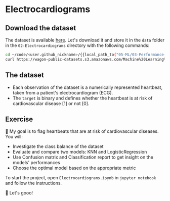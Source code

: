 # Electrocardiograms

## Download the dataset

The dataset is available [here](https://wagon-public-datasets.s3.amazonaws.com/Machine%20Learning%20Datasets/ML_Electrocardiograms_dataset.csv). Let's download it and store it in the `data` folder in the `02-Electrocardiograms` directory with the following commands:

```bash
cd ~/code/<user.github_nickname>/{{local_path_to("05-ML/03-Performance-metrics/02-Electrocardiograms")}}
curl https://wagon-public-datasets.s3.amazonaws.com/Machine%20Learning%20Datasets/ML_Electrocardiograms_dataset.csv > data/electrocardiograms.csv
```

## The dataset

- Each observation of the dataset is a numerically represented heartbeat, taken from a patient's electrocardiogram (ECG).
- The `target` is binary and defines whether the heartbeat is at risk of cardiovascular disease [1] or not [0].

## Exercise

🎯 My goal is to flag heartbeats that are at risk of cardiovascular diseases. You will:

- Investigate the class balance of the dataset
- Evaluate and compare two models: KNN and LogisticRegression
- Use Confusion matrix and Classification report to get insight on the models' performances
- Choose the optimal model based on the appropriate metric

To start the project, open `Electrocardiograms.ipynb` in `jupyter notebook` and follow the instructions.

🚀 Let's gooo!

